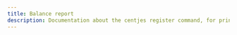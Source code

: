 ```yaml
---
title: Balance report
description: Documentation about the centjes register command, for printing a register overview
---
```

